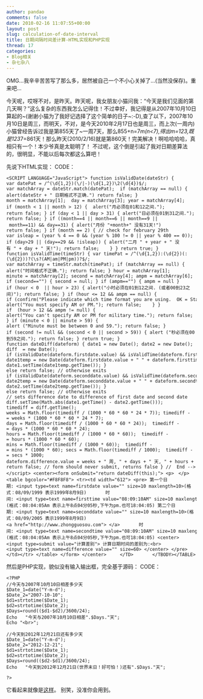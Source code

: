 ```yaml
---
author: pandao
comments: false
date: 2010-02-16 11:07:55+00:00
layout: post
slug: calculation-of-date-interval
title: 日期间隔时间差计算-HTML实现和PHP实现
thread: 17
categories:
- Blog相关
- 杂七杂八
---
```


OMG…我辛辛苦苦写了那么多，居然被自己一个不小心关掉了…(当然没保存)。重来吧…

今天呢，哎呀不对，是昨天。昨天呢，我女朋友小猫问我：“今天是我们见面的第几天啊？”这么复杂的东西我怎么记得住！不过幸好，我记得是从2007年10月10日算起的~(谢谢小猫为了我好记选择了这个简单的日子~:-D),查了以下，2007年10月10日是周三，而明天，不对，是今天2010年2月17日也是周三，而上次(一周内)小猫曾经告诉过我是第855天了~一周7天，那么855+n=7*m(n<7),得出m=123,既是123*7=861天！那么昨天(2010/2/16)就是第860天！完美解决！啊哈哈哈哈，真相只有一个！本少爷真是太聪明了！
不过呢，这个倒是引起了我对日期差算法的，很明显，不能以后每次都这么算吧！

先说下HTML实现：
CODE：

    
    <SCRIPT LANGUAGE="JavaScript"> function isValidDate(dateStr) { var datePat = /^(\d{1,2})(\/|-)(\d{1,2})\2(\d{4})$/; var matchArray = dateStr.match(datePat);  if (matchArray == null) { alert(dateStr + " 日期格式不正确.") return false; } month = matchArray[1];  day = matchArray[3]; year = matchArray[4]; if (month < 1 || month > 12) {  alert("月必须在01和12之间."); return false; } if (day < 1 || day > 31) { alert("日必须在01到31之间."); return false; } if ((month==4 || month==6 || month==9 || month==11) && day==31) { alert("月份 "+month+" 没有31天!") return false; } if (month == 2) { // check for february 29th var isleap = (year % 4 == 0 && (year % 100 != 0 || year % 400 == 0)); if (day>29 || (day==29 && !isleap)) { alert("二月 " + year + " 没有 " + day + " 天!"); return false;    } } return true; } function isValidTime(timeStr) { var timePat = /^(\d{1,2}):(\d{2})(:(\d{2}))?(\s?(AM|am|PM|pm))?$/; var matchArray = timeStr.match(timePat); if (matchArray == null) { alert("时间格式不正确."); return false; } hour = matchArray[1]; minute = matchArray[2]; second = matchArray[4]; ampm = matchArray[6]; if (second=="") { second = null; } if (ampm=="") { ampm = null } if (hour < 0  || hour > 23) { alert("小时必须在01到12之间. (或者00到23之间)"); return false; } if (hour <= 12 && ampm == null) { if (confirm("Please indicate which time format you are using.  OK = Standard Time, CANCEL = Military Time")) { alert("You must specify AM or PM."); return false;    } } if  (hour > 12 && ampm != null) { alert("You can't specify AM or PM for military time."); return false; } if (minute < 0 || minute > 59) { alert ("Minute must be between 0 and 59."); return false; } if (second != null && (second < 0 || second > 59)) { alert ("秒必须在00到59之间."); return false; } return true; } function dateDiff(dateform) { date1 = new Date(); date2 = new Date(); diff  = new Date(); if (isValidDate(dateform.firstdate.value) && isValidTime(dateform.firsttime.value)) { // Validates first date  date1temp = new Date(dateform.firstdate.value + " " + dateform.firsttime.value); date1.setTime(date1temp.getTime()); } else return false; // otherwise exits if (isValidDate(dateform.seconddate.value) && isValidTime(dateform.secondtime.value)) { // Validates second date  date2temp = new Date(dateform.seconddate.value + " " + dateform.secondtime.value); date2.setTime(date2temp.getTime()); } else return false; // otherwise exits // sets difference date to difference of first date and second date diff.setTime(Math.abs(date1.getTime() - date2.getTime())); timediff = diff.getTime(); weeks = Math.floor(timediff / (1000 * 60 * 60 * 24 * 7)); timediff -= weeks * (1000 * 60 * 60 * 24 * 7); days = Math.floor(timediff / (1000 * 60 * 60 * 24));  timediff -= days * (1000 * 60 * 60 * 24); hours = Math.floor(timediff / (1000 * 60 * 60));  timediff -= hours * (1000 * 60 * 60); mins = Math.floor(timediff / (1000 * 60));  timediff -= mins * (1000 * 60); secs = Math.floor(timediff / 1000);  timediff -= secs * 1000; dateform.difference.value = weeks + " 周, " + days + " 天, " + hours + " 时, " + mins + " 分, and " + secs + " 秒"; return false; // form should never submit, returns false } //  End --> </script> <center><form onSubmit="return dateDiff(this);"> <p>　</p> <table bgcolor="#F8F8F8"> <tr><td width="612"> <pre> 第一个日期: <input type=text name=firstdate value="" size=10 maxlength=10>(格式：08/09/1999 表示1999年8月9日)       时间: <input type=text name=firsttime value="08:09:10AM" size=10 maxlength=10>(格式：08:04:05Am 表示上午8点04分05秒,下午为pm.也可18:04:05) 第二个日期: <input type=text name=seconddate value="" size=10 maxlength=10>(格式：08/09/2005 表示1999年8月9日)<a href="http://www.zhongguosou.com"> </a>       时间: <input type=text name=secondtime value="08:09:10AM" size=10 maxlength=10>(格式：08:04:05Am 表示上午8点04分05秒,下午为pm.也可18:04:05) <center><input type=submit value="计算差别"> 计算日期时间的差别为:<br> <input type=text name=difference value="" size=60> </center> </pre> </td></tr> </table> </form> </center>     </TD>       </TBODY></TABLE>


然后是PHP实现，貌似没有输入输出框，完全基于源码：
CODE：

    
    <?PHP
    //今天与2007年10月10日相差多少天
    $Date_1=date("Y-m-d");
    $Date_2="2007-10-10";
    $d1=strtotime($Date_1);
    $d2=strtotime($Date_2);
    $Days=round(($d1-$d2)/3600/24);
    Echo   "今天与2007年10月10日相差".$Days."天";
    Echo "<br>";
    
    //今天到2012年12月21日还有多少天
    $Date_1=date("Y-m-d");
    $Date_2="2012-12-21";
    $d1=strtotime($Date_1);
    $d2=strtotime($Date_2);
    $Days=round(($d2-$d1)/3600/24);
    Echo   "今天到2012年12月21日(世界末日！好可怕！)还有".$Days."天";
    
    ?>


它看起来就像是[这样](http://zyzl.110mb.com/fp-content/attachs/riqi.php)。
别笑，没准你会用到。
